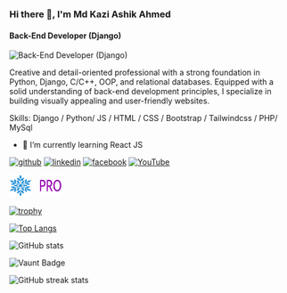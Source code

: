 ### Hi there 👋, I'm Md Kazi Ashik Ahmed 
#### Back-End Developer (Django)
![Back-End Developer (Django)](https://media.licdn.com/dms/image/D5616AQFB-Xzc_xW4Qw/profile-displaybackgroundimage-shrink_350_1400/0/1718265073080?e=1723680000&v=beta&t=hBce3jynIuXDwzGqkQEbVPjCN_CAs7Ui08oqomhPCR8)

Creative and detail-oriented professional with a strong foundation in Python, Django, C/C++, OOP, and relational databases. Equipped with a solid understanding of back-end development principles, I specialize in building visually appealing and user-friendly websites.


Skills: Django / Python/ JS / HTML / CSS / Bootstrap / Tailwindcss / PHP/ MySql

- 🌱 I’m currently learning React JS 


[<img src='https://cdn.jsdelivr.net/npm/simple-icons@3.0.1/icons/github.svg' alt='github' height='40'>](https://github.com/ashikahmedrabbi)  [<img src='https://cdn.jsdelivr.net/npm/simple-icons@3.0.1/icons/linkedin.svg' alt='linkedin' height='40'>](https://www.linkedin.com/in/https://www.linkedin.com/in/ashikahmedrabbi//)  [<img src='https://cdn.jsdelivr.net/npm/simple-icons@3.0.1/icons/facebook.svg' alt='facebook' height='40'>](https://www.facebook.com/https://www.facebook.com/ashikahmedrabbi/)  [<img src='https://cdn.jsdelivr.net/npm/simple-icons@3.0.1/icons/youtube.svg' alt='YouTube' height='40'>](https://www.youtube.com/channel/https://www.youtube.com/channel/UC1LTyYRZh6yJgK_msTiXRaw)  

<a href='https://archiveprogram.github.com/'><img src='https://raw.githubusercontent.com/acervenky/animated-github-badges/master/assets/acbadge.gif' width='40' height='40'></a> <a href='https://github.com/pricing'><img src='https://raw.githubusercontent.com/acervenky/animated-github-badges/master/assets/pro.gif' width='40' height='40'></a> 

[![trophy](https://github-profile-trophy.vercel.app/?username=ashikahmedrabbi)](https://github.com/ryo-ma/github-profile-trophy)

[![Top Langs](https://github-readme-stats.vercel.app/api/top-langs/?username=ashikahmedrabbi)](https://github.com/anuraghazra/github-readme-stats)

![GitHub stats](https://github-readme-stats.vercel.app/api?username=ashikahmedrabbi&show_icons=true&count_private=true)  

![Vaunt Badge](https://api.vaunt.dev/v1/github/entities/ashikahmedrabbi/contributions?format=svg&private=true)  

![GitHub streak stats](https://streak-stats.demolab.com/?user=ashikahmedrabbi)  

